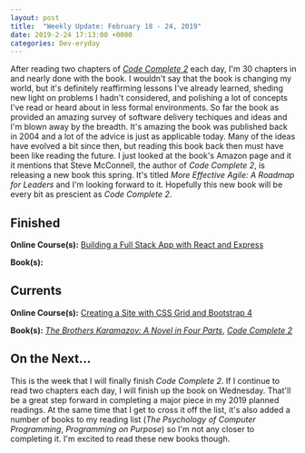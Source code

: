 ```yaml
---
layout: post
title:  "Weekly Update: February 18 - 24, 2019"
date: 2019-2-24 17:13:00 +0000
categories: Dev-eryday
---
```


After reading two chapters of  *[Code Complete 2][cc]* each day, I'm 30 chapters in and nearly done with the book. I wouldn't say that the book is changing my world, but it's definitely reaffirming lessons I've already learned, sheding new light on problems I hadn't considered, and polishing a lot of concepts I've read or heard about in less formal environments. So far the book as provided an amazing survey of software delivery techiques and ideas and I'm blown away by the breadth. It's amazing the book was published back in 2004 and a lot of the advice is just as applicable today. Many of the ideas have evolved a bit since then, but reading this book back then must have been like reading the future. I just looked at the book's Amazon page and it it mentions that Steve McConnell, the author of *Code Complete 2*, is releasing a new book this spring. It's titled *More Effective Agile: A Roadmap for Leaders* and I'm looking forward to it. Hopefully this new book will be every bit as prescient as *Code Complete 2*.

## Finished

**Online Course(s):** [Building a Full Stack App with React and Express][fsa]

**Book(s):** 

## Currents

**Online Course(s):** [Creating a Site with CSS Grid and Bootstrap 4][cssb]

**Book(s):** *[The Brothers Karamazov: A Novel in Four Parts][brk]*, *[Code Complete 2][cc]*

## On the Next...

This is the week that I will finally finish *Code Complete 2*. If I continue to read two chapters each day, I will finish up the book on Wednesday. That'll be a great step forward in completing a major piece in my 2019 planned readings. At the same time that I get to cross it off the list, it's also added a number of books to my reading list (*The Psychology of Computer Programming*, *Programming on Purpose*) so I'm not any closer to completing it. I'm excited to read these new books though.

[cc]: https://www.amazon.com/Code-Complete-Developer-Best-Practices-ebook/dp/B00JDMPOSY/
[brk]: https://www.amazon.com/Brothers-Karamazov-Novel-Parts-Epilogue-ebook/dp/B004ZM10OE/
[css]: https://www.udemy.com/css-the-complete-guide-incl-flexbox-grid-sass/learn/v4/overview
[mw]: https://www.amazon.com/Market-Wizards-Interviews-Top-Traders-ebook/dp/B006X50OPW/
[gql]: https://app.pluralsight.com/library/courses/building-graphql-apis-aspdotnet-core/table-of-contents
[gq]: https://graphql.org/
[ap]: https://www.apollographql.com/
[next]: https://nextjs.org/
[gat]: https://www.gatsbyjs.org/
[core]: https://app.pluralsight.com/library/courses/understanding-aspdotnet-core-2x/table-of-contents
[po]: https://www.amazon.com/dp/B005TKC2CA
[th]: https://docs.microsoft.com/en-us/aspnet/core/mvc/views/tag-helpers/intro?view=aspnetcore-2.2
[vc]: https://docs.microsoft.com/en-us/aspnet/core/mvc/views/view-components?view=aspnetcore-2.2
[rp]: https://docs.microsoft.com/en-us/aspnet/core/razor-pages/index?view=aspnetcore-2.2&tabs=visual-studio
[fsa]: https://app.pluralsight.com/library/courses/react-express-full-stack-app-building/table-of-contents
[cssb]: https://app.pluralsight.com/library/courses/css-grid-bootstrap-4-creating-site/table-of-contents